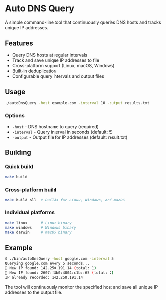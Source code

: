 # Auto DNS Query

A simple command-line tool that continuously queries DNS hosts and tracks unique IP addresses.

## Features

- Query DNS hosts at regular intervals
- Track and save unique IP addresses to file
- Cross-platform support (Linux, macOS, Windows)
- Built-in deduplication
- Configurable query intervals and output files

## Usage

```bash
./autoDnsQuery -host example.com -interval 10 -output results.txt
```

### Options

- `-host` - DNS hostname to query (required)
- `-interval` - Query interval in seconds (default: 5)
- `-output` - Output file for IP addresses (default: result.txt)

## Building

### Quick build
```bash
make build
```

### Cross-platform build
```bash
make build-all  # Builds for Linux, Windows, and macOS
```

### Individual platforms
```bash
make linux      # Linux binary
make windows    # Windows binary
make darwin     # macOS binary
```

## Example

```bash
$ ./bin/autoDnsQuery -host google.com -interval 5
Querying google.com every 5 seconds...
 New IP found: 142.250.191.14 (total: 1)
 New IP found: 2607:f8b0:4004:c1b::65 (total: 2)
IP already recorded: 142.250.191.14
```

The tool will continuously monitor the specified host and save all unique IP addresses to the output file.